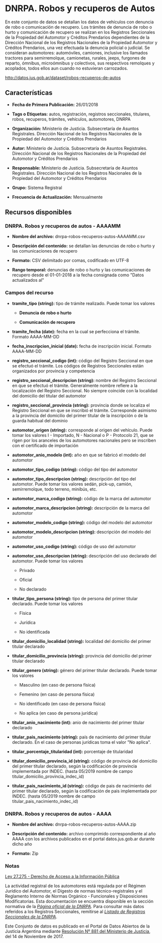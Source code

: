DNRPA. Robos y recuperos de Autos
=================================

En este conjunto de datos se detallan los datos de vehículos con denuncia de robo o comunicación de recupero. Los trámites de denuncia de robo o hurto y comunicación de recupero se realizan en los Registros Seccionales de la Propiedad del Automotor y Créditos Prendarios dependientes de la Dirección Nacional de los Registros Nacionales de la Propiedad Automotor y Créditos Prendarios, una vez efectuada la denuncia policial o judicial. Se consideran automotores: automóviles, camiones, inclusive los llamados tractores para semirremolque, camionetas, rurales, jeeps, furgones de reparto, ómnibus, microómnibus y colectivos, sus respectivos remolques y acoplados, todos ellos aun cuando no estuvieran carrozados.

http://datos.jus.gob.ar/dataset/robos-recuperos-de-autos

Características
---------------

-   **Fecha de Primera Publicación:** 26/01/2018

-   **Tags o Etiquetas:** autos, registración, registros seccionales, titulares, robos, recuperos, trámites, vehículos, automotores, DNRPA

-   **Organización:** Ministerio de Justicia. Subsecretaría de Asuntos Registrales. Dirección Nacional de los Registros Nacionales de la Propiedad del Automotor y Créditos Prendarios

-   **Autor:** Ministerio de Justicia. Subsecretaría de Asuntos Registrales. Dirección Nacional de los Registros Nacionales de la Propiedad del Automotor y Créditos Prendarios

-   **Responsable:** Ministerio de Justicia. Subsecretaría de Asuntos Registrales. Dirección Nacional de los Registros Nacionales de la Propiedad del Automotor y Créditos Prendarios

-   **Grupo:** Sistema Registral

-   **Frecuencia de Actualización:** Mensualmente

Recursos disponibles
--------------------

### DNRPA. Robos y recuperos de autos - AAAAMM

-   **Nombre del archivo:** dnrpa-robos-recuperos-autos-AAAAMM.csv

-   **Descripción del contenido:** se detallan las denuncias de robo o hurto y las comunicaciones de recupero

-   **Formato:** CSV delimitado por comas, codificado en UTF-8

-   **Rango temporal:** denuncias de robo o hurto y las comunicaciones de recupero desde el 01-01-2018 a la fecha consignada como "Datos actualizados al"

### Campos del recurso

-   **tramite_tipo (string):** tipo de trámite realizado. Puede tomar los valores

    -   **Denuncia de robo o hurto**

    -   **Comunicación de recupero**

-   **tramite_fecha (date):** fecha en la cual se perfecciona el trámite. Formato AAAA-MM-DD

-   **fecha_inscripcion_inicial (date):** fecha de inscripción inicial. Formato AAAA-MM-DD

-   **registro_seccional_codigo (int):** código del Registro Seccional en que se efectuó el trámite. Los códigos de Registros Seccionales están organizados por provincia y competencia

-   **registro_seccional_descripcion (string):** nombre del Registro Seccional en que se efectuó el trámite. Generalmente nombre refiere a la localización del Registro Seccional. No siempre coincide con la localidad del domicilio del titular del automotor

-   **registro_seccional_provincia (string):** provincia donde se localiza el Registro Seccional en que se inscribió el trámite. Corresponde asimismo a la provincia del domicilio del primer titular de la inscripción o de la guarda habitual del dominio

-   **automotor_origen (string):** corresponde al origen del vehículo. Puede tomar los valores I - Importado, N - Nacional o P - Protocolo 21, que se rigen por los aranceles de los automotores nacionales pero se inscriben con el certificado de importación

-   **automotor_anio_modelo (int):** año en que se fabricó el modelo del automotor

-   **automotor_tipo_codigo (string):** código del tipo del automotor

-   **automotor_tipo_descripcion (string):** descripción del tipo del automotor. Puede tomar los valores sedán, pick-up, camión, semirremolque, todo terreno, minibús, etc.

-   **automotor_marca_codigo (string):** código de la marca del automotor

-   **automotor_marca_descripcion (string):** descripción de la marca del automotor

-   **automotor_modelo_codigo (string):** código del modelo del automotor

-   **automotor_modelo_descripcion (string):** descripción del modelo del automotor

-   **automotor_uso_codigo (string):** código de uso del automotor

-   **automotor_uso_descripcion (string):** descripción del uso declarado del automotor. Puede tomar los valores

    -   Privado

    -   Oficial

    -   No declarado

-   **titular_tipo_persona (string):** tipo de persona del primer titular declarado. Puede tomar los valores

    -   Física

    -   Jurídica

    -   No identificada

-   **titular_domicilio_localidad (string):** localidad del domicilio del primer titular declarado

-   **titular_domicilio_provincia (string):** provincia del domicilio del primer titular declarado

-   **titular_genero (string):** género del primer titular declarado. Puede tomar los valores

    -   Masculino (en caso de persona física)

    -   Femenino (en caso de persona física)

    -   No identificado (en caso de persona física)

    -   No aplica (en caso de persona jurídica)

-   **titular_anio_nacimiento (int):** anio de nacimiento del primer titular declarado

-   **titular_pais_nacimiento (string):** país de nacimiento del primer titular declarado. En el caso de personas jurídicas toma el valor "No aplica".

-   **titular_porcentaje_titularidad (int):** porcentaje de titularidad

-   **titular_domicilio_provincia_id (string):** código de provincia del domicilio del primer titular declarado, según la codificación de provincia implementada por INDEC. (hasta 05/2019 nombre de campo titular_domicilio_provincia_indec_id)

-   **titular_pais_nacimiento_id (string):** código de pais de nacimiento del primer titular declarado, según la codificación de pais implementada por INDEC. (hasta 05/2019 nombre de campo titular_pais_nacimiento_indec_id)


### DNRPA. Robos y recuperos de autos - AAAA

-   **Nombre del archivo:** dnrpa-robos-recuperos-autos-AAAA.zip

-   **Descripción del contenido:** archivo comprimido correspondiente al año AAAA con los archivos publicados en el portal datos.jus.gob.ar durante dicho año

-   **Formato:** Zip


### Notas

[Ley 27.275 - Derecho de Acceso a la Información Pública]( http://servicios.infoleg.gob.ar/infolegInternet/anexos/265000-269999/265949/norma.htm)

La actividad registral de los automotores está regulada por el Régimen Jurídico del Automotor, el Digesto de normas técnico-registrales y el Reglamento Interno de Normas Orgánico - Funcionales y Disposiciones Modificatorias. Esta documentación se encuentra disponible en la sección normativa de la [*Página oficial de la DNRPA*](http://www.dnrpa.gov.ar/portal_dnrpa/regimenj2.php). Para consultar más datos referidos a los Registros Seccionales, remitirse al [*Listado de Registros Seccionales de la DNRPA*](http://datos.jus.gob.ar/dataset/listado-de-registros-seccionales-de-la-dnrnpa).

Este Conjunto de datos es publicado en el Portal de Datos Abiertos de la Justicia Argentina mediante [Resolución Nº 881 del Ministerio de Justicia](http://datos.jus.gob.ar/resoluciones/RESOL-2017-881-APN-MJ.pdf), del 14 de Noviembre de 2017.
